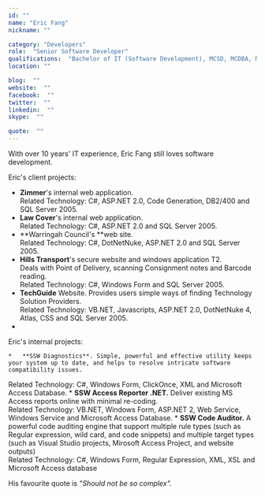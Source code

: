 ```yaml
---
id: ""
name: "Eric Fang"
nickname: ""

category: "Developers"
role:  "Senior Software Developer"
qualifications:  "Bachelor of IT (Software Development), MCSD, MCDBA, MCSE"
location: ""

blog:  ""
website:  ""
facebook:  ""
twitter:  ""
linkedin:  ""
skype:  ""

quote:  ""
---
```


With over 10 years' IT experience, Eric Fang still loves software development.

Eric's client projects: 

*   **Zimmer**'s internal web application.  
Related Technology: C#, ASP.NET 2.0, Code Generation, DB2/400 and SQL Server 2005.
*   **Law Cover**'s internal web application.  
Related Technology: C#, ASP.NET 2.0 and SQL Server 2005.
*   **Warringah Council's **web site.  
Related Technology: C#, DotNetNuke, ASP.NET 2.0 and SQL Server 2005.
*   **Hills Transport**'s secure website and windows application T2.  
Deals with Point of Delivery, scanning Consignment notes and Barcode reading.  
Related Technology: C#, Windows Form and SQL Server 2005.
*   **TechGuide** Website. Provides users simple ways of finding Technology Solution Providers.  
Related Technology: VB.NET, Javascripts, ASP.NET 2.0, DotNetNuke 4, Atlas, CSS and SQL Server 2005.
*   

Eric's internal projects:

    *   **SSW Diagnostics**. Simple, powerful and effective utility keeps your system up to date, and helps to resolve intricate software compatibility issues.  
Related Technology: C#, Windows Form, ClickOnce, XML and Microsoft Access Database.
    *   **SSW Access Reporter .NET.** Deliver existing MS Access reports online with minimal re-coding.  
Related Technology: VB.NET, Windows Form, ASP.NET 2, Web Service, Windows Service and Microsoft Access Database.
    *   **SSW Code Auditor.** A powerful code auditing engine that support multiple rule types (such as Regular expression, wild card, and code snippets) and multiple target types (such as Visual Studio projects, Mirosoft Access Project, and website outputs)  
Related Technology: C#, Windows Form, Regular Expression, XML, XSL and Microsoft Access database 

His favourite quote is *"Should not be so complex".*